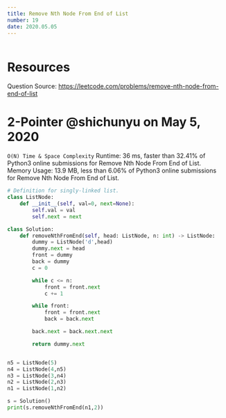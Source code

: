 ```yaml
---
title: Remove Nth Node From End of List
number: 19
date: 2020.05.05
---
```


```toc

```

# Resources

Question Source: https://leetcode.com/problems/remove-nth-node-from-end-of-list

# 2-Pointer @shichunyu on May 5, 2020

`O(N) Time & Space Complexity` Runtime: 36 ms, faster than 32.41% of Python3 online submissions for Remove Nth Node From End of List. Memory Usage: 13.9 MB, less than 6.06% of Python3 online submissions for Remove Nth Node From End of List.

```python
# Definition for singly-linked list.
class ListNode:
    def __init__(self, val=0, next=None):
        self.val = val
        self.next = next

class Solution:
    def removeNthFromEnd(self, head: ListNode, n: int) -> ListNode:
        dummy = ListNode('d',head)
        dummy.next = head
        front = dummy
        back = dummy
        c = 0

        while c <= n:
            front = front.next
            c += 1

        while front:
            front = front.next
            back = back.next

        back.next = back.next.next

        return dummy.next


n5 = ListNode(5)
n4 = ListNode(4,n5)
n3 = ListNode(3,n4)
n2 = ListNode(2,n3)
n1 = ListNode(1,n2)

s = Solution()
print(s.removeNthFromEnd(n1,2))
```
